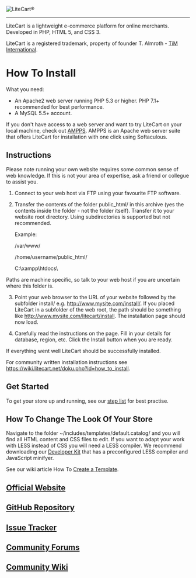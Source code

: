 ![LiteCart®](https://www.litecart.net/images/logotype.png "LiteCart®")

----------------------------------------------------------------------

LiteCart is a lightweight e-commerce platform for online merchants. Developed in PHP, HTML 5, and CSS 3.

LiteCart is a registered trademark, property of founder T. Almroth - [TiM International](http://www.tim-international.net).

# How To Install

  What you need:

  * An Apache2 web server running PHP 5.3 or higher. PHP 7.1+ recommended for best performance.
  * A MySQL 5.5+ account.

  If you don't have access to a web server and want to try LiteCart on your local machine, check out [AMPPS](http://www.ampps.com/). AMPPS is an Apache web server suite that offers LiteCart for installation with one click using Softaculous.

  Instructions
  ------------

  Please note running your own website requires some common sense of web knowledge. If this is not your area of expertise, ask a friend or collegue to assist you.

  1. Connect to your web host via FTP using your favourite FTP software.

  2. Transfer the contents of the folder public_html/ in this archive (yes the contents inside the folder - not the folder itself). Transfer it to your website root directory. Using subdirectories is supported but not recommended.

      Example:

      /var/www/

      /home/username/public_html/

      C:\xampp\htdocs\

  Paths are machine specific, so talk to your web host if you are uncertain where this folder is.

  3. Point your web browser to the URL of your website followed by the subfolder install/ e.g. http://www.mysite.com/install/. If you placed LiteCart in a subfolder of the web root, the path should be something like http://www.mysite.com/litecart/install. The installation page should now load.

  4. Carefully read the instructions on the page. Fill in your details for database, region, etc. Click the Install button when you are ready.

  If everything went well LiteCart should be successfully installed.

  For community written installation instructions see https://wiki.litecart.net/doku.php?id=how_to_install.

  Get Started
  -----------

  To get your store up and running, see our [step list](https://wiki.litecart.net/doku.php?id=get_started) for best practise.

  How To Change The Look Of Your Store
  ------------------------------------

  Navigate to the folder ~/includes/templates/default.catalog/ and you will find all HTML content and CSS files to edit. If you want to adapt your work with LESS instead of CSS you will need a LESS compiler. We recommend downloading our [Developer Kit](https://www.litecart.net/addons/163/developer-kit) that has a preconfigured LESS compiler and JavaScript minifyer.

  See our wiki article How To [Create a Template](https://wiki.litecart.net/doku.php?id=how_to_create_a_template).


## [Official Website](http://www.litecart.net)

## [GitHub Repository](https://github.com/litecart/litecart)

## [Issue Tracker](https://github.com/litecart/litecart/issues)

## [Community Forums](http://www.litecart.net/forums/)

## [Community Wiki](http://wiki.litecart.net/)